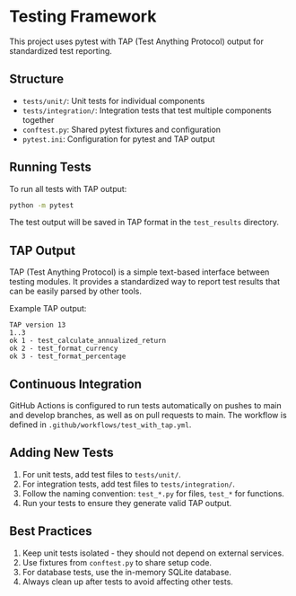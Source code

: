 # Testing Framework

This project uses pytest with TAP (Test Anything Protocol) output for standardized test reporting.

## Structure

- `tests/unit/`: Unit tests for individual components
- `tests/integration/`: Integration tests that test multiple components together
- `conftest.py`: Shared pytest fixtures and configuration
- `pytest.ini`: Configuration for pytest and TAP output

## Running Tests

To run all tests with TAP output:

```bash
python -m pytest
```

The test output will be saved in TAP format in the `test_results` directory.

## TAP Output

TAP (Test Anything Protocol) is a simple text-based interface between testing modules. It provides a standardized way to report test results that can be easily parsed by other tools.

Example TAP output:
```
TAP version 13
1..3
ok 1 - test_calculate_annualized_return
ok 2 - test_format_currency
ok 3 - test_format_percentage
```

## Continuous Integration

GitHub Actions is configured to run tests automatically on pushes to main and develop branches, as well as on pull requests to main. The workflow is defined in `.github/workflows/test_with_tap.yml`.

## Adding New Tests

1. For unit tests, add test files to `tests/unit/`.
2. For integration tests, add test files to `tests/integration/`.
3. Follow the naming convention: `test_*.py` for files, `test_*` for functions.
4. Run your tests to ensure they generate valid TAP output.

## Best Practices

1. Keep unit tests isolated - they should not depend on external services.
2. Use fixtures from `conftest.py` to share setup code.
3. For database tests, use the in-memory SQLite database.
4. Always clean up after tests to avoid affecting other tests.